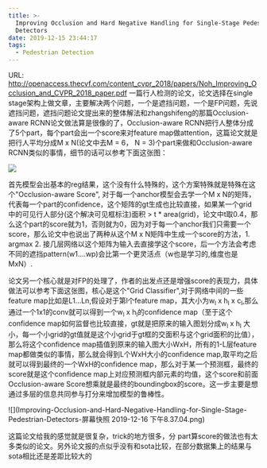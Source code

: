 ```yaml
---
title: >-
  Improving Occlusion and Hard Negative Handling for Single-Stage Pedestrian
  Detectors
date: 2019-12-15 23:44:17
tags:
  - Pedestrian Detection
---
```

URL: http://openaccess.thecvf.com/content_cvpr_2018/papers/Noh_Improving_Occlusion_and_CVPR_2018_paper.pdf
一篇行人检测的论文，论文选择在single stage架构上做文章，主要解决两个问题，一个是遮挡问题，一个是FP问题，先说遮挡问题，遮挡问题论文提出来的整体解法和zhangshifeng的那篇Occlusion-aware RCNN论文做法算是很像的了，Occlusion-aware RCNN把行人整体分成了5个part，每个part会出一个score来对feature map做attention，这篇论文就是把行人平均分成M x N(论文中去M = 6， N = 3)个part来做和Occlusion-aware RCNN类似的事情，细节的话可以参考下面这张图：

![](Improving-Occlusion-and-Hard-Negative-Handling-for-Single-Stage-Pedestrian-Detectors-截屏2019-12-1523.50.06.png)

首先模型会出基本的reg结果，这个没有什么特殊的，这个方案特殊就是特殊在这个"Occlusion-aware Score", 对于每一个anchor模型会去学一个M x N的矩阵，代表每一个part的confidence，这个矩阵的gt生成也比较直接，如果某一个grid中的可见行人部分(这个解决可见框标注)面积 > t * area(grid)，论文中t取0.4，那么这个part的score就为1，否则就为0，因为对于每一个anchor我们只需要一个score，那么论文中也说出了两种从这个M x N矩阵中生成一个score的方法，1. argmax 2. 接几层网络以这个矩阵为输入去直接学这个score，后一个方法会考虑不同的遮挡pattern(w1....wp)会比第一个更灵活点（w也是学习的,维度也是MxN）.

论文另一个核心就是对FP的处理了，作者的出发点还是增强score的表现力，具体做法可以参考下面这张图，核心是这个"Grid Classifier",对于网络中间的一些feature map比如是L1...Ln,假设对于第l个feature map，其大小为w<sub>l</sub> x h<sub>l</sub> x c<sub>l</sub>,那么通过一个1x1的conv就可以得到一个w<sub>l</sub> x h<sub>l</sub>的confidence map（至于这个confidence map如何监督也比较直接，gt就是把原来的输入图划分成w<sub>l</sub> x h<sub>l</sub> 大小，每一个小grid的gt值就是这个小grid于gt框的交面积与这个grid面积的比值），那么将这个confidence map插值到原来的输入图大小WxH，所有的1-L层feature map都做类似的事情，那么就会得到L个WxH大小的confidence map,取平均之后就可以得到最终的一个WxH的confidence map，那么对于某一个预测框，最终的score就是这个confidence map上对应预测框内部元素的均值，这个score和前面Occlusion-aware Score想乘就是最终的boundingbox的score。这一步主要是想通过多层的信息共同参与打分来增加模型的鲁棒性。

![](Improving-Occlusion-and-Hard-Negative-Handling-for-Single-Stage-Pedestrian-Detectors-屏幕快照 2019-12-16 下午8.37.04.png)

这篇论文给我的感觉就是很复杂，trick的地方很多，分 part算score的做法也有太多类似的论文。另外论文报的点似乎没有和sota比较，在部分数据集上的结果与sota相比还是差距比较大的

